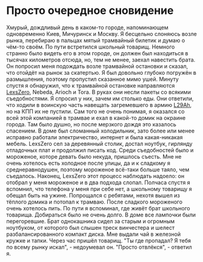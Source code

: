 Просто очередное сновидение
===========================

Хмурый, дождливый день в каком-то городе, напоминающем одновременно Киев, Мичуринск и Москву. Я бесцельно слоняюсь возле рынка, перебираю в пальцах мятый трамвайный билетик и думаю о чём-то своём. По пути встретился школьный товарищ. Немного странно было видеть его в этом городе, он должен был находиться в тысячах километров отсюда, но, тем не менее, заехал навестить брата. Он попросил меня подождать возле трамвайной остановки и сказал, что отойдёт на рынок за скатертью. Я был довольно глубоко погружён в размышления, поэтому пропустил сказанное мимо ушей. Минуту спустя я обнаружил, что к трамвайной остановке направляются [LexsZero](http://lexs.blasux.ru), Nebeda, Arioch и Tora. В руках они несли пакеты со всякими съедобностями. Я спросил у них, зачем им столько еды. Они ответили, что ходили в воинскую часть навещать загремевшего в армию [L29Ah](http://l29ah.blasux.ru), но на КПП их не пустили. Сам того не очень понимая, я оказался со всей этой компанией в трамвае и ехал в какой-то домик на окраине города. Там было душно, но после мерзкого дождя это казалось спасением. В доме был сломанный холодильник, зато более или менее исправно работали электричество, интернет и была какая-никакая мебель. LexsZero сел за деревянный столик, достал ноутбук, гирлянду отладочных плат и продолжил писать код. Среди съедобностей было и мороженое, которе девать было некуда, пришлось съесть. Мне не очень хотелось есть холодное после улицы, да и к сладкому я среднеравнодушен, поэтому мороженое всё-таки больше таяло, чем съедалось. Наконец, LexsZero этот процесс наблюдать надоело: он отобрал у меня мороженое и в два подхода слопал. Полчаса спустя я вспомнил, что телефона у меня при себе нет, а школьному товарищу я обещал быть на ужине. Попрощался с ребятами, нехотя вышел из тёплого домика и потопал к трамваю. После сладкого мороженого очень хотелось пить. По пути я вспоминал, где живёт брат школьного товарища. Добираться было не очень долго. В доме все лампочки были перегоревшие. Брат однокашника сидел за старым и огромным ноутбуком, от которого был слышен треск винчестера и шелест разбалансированного компакт диска. Мне выдали чай в железной кружке и тапки. Через час пришёл товарищ. "Ты где пропадал? Я тебя по всему рынку искал", - недоумевал он. "Просто отвлёкся", - ответил я.
